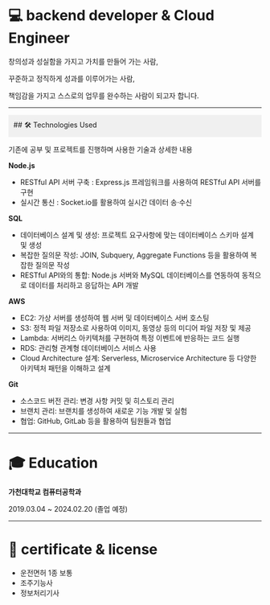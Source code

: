# **💻 backend developer & Cloud Engineer**

창의성과 성실함을 가지고 가치를 만들어 가는 사람,

꾸준하고 정직하게 성과를 이루어가는 사람,

책임감을 가지고 스스로의 업무를 완수하는 사람이 되고자 합니다.

---

<div style="background-color: #f0f0f0; padding: 10px">
## 🛠️ Technologies Used
</div>

기존에 공부 및 프로젝트를 진행하며 사용한 기술과 상세한 내용

**Node.js**

- RESTful API 서버 구축 : Express.js 프레임워크를 사용하여 RESTful API 서버를 구현
- 실시간 통신 : Socket.io를 활용하여 실시간 데이터 송·수신

**SQL**

- 데이터베이스 설계 및 생성: 프로젝트 요구사항에 맞는 데이터베이스 스키마 설계 및 생성
- 복잡한 질의문 작성: JOIN, Subquery, Aggregate Functions 등을 활용하여 복잡한 질의문 작성
- RESTful API와의 통합: Node.js 서버와 MySQL 데이터베이스를 연동하여 동적으로 데이터를 처리하고 응답하는 API 개발

**AWS**

- EC2: 가상 서버를 생성하여 웹 서버 및 데이터베이스 서버 호스팅
- S3: 정적 파일 저장소로 사용하여 이미지, 동영상 등의 미디어 파일 저장 및 제공
- Lambda: 서버리스 아키텍처를 구현하여 특정 이벤트에 반응하는 코드 실행
- RDS: 관리형 관계형 데이터베이스 서비스 사용
- Cloud Architecture 설계: Serverless, Microservice Architecture 등 다양한 아키텍처 패턴을 이해하고 설계

**Git**

- 소스코드 버전 관리: 변경 사항 커밋 및 히스토리 관리
- 브랜치 관리: 브랜치를 생성하여 새로운 기능 개발 및 실험
- 협업: GitHub, GitLab 등을 활용하여 팀원들과 협업

---

# 🎓 Education

**가천대학교 컴퓨터공학과**

2019.03.04 ~ 2024.02.20 (졸업 예정)

---

# 🪪 certificate & license

- 운전면허 1종 보통
- 조주기능사
- 정보처리기사

